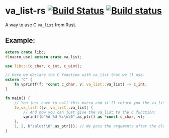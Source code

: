 # va_list-rs [![Build Status](https://travis-ci.org/GuillaumeGomez/va_list-rs.png?branch=master)](https://travis-ci.org/GuillaumeGomez/va_list-rs) [![Build status](https://ci.appveyor.com/api/projects/status/81oe6cvg34hu2449/branch/master?svg=true)](https://ci.appveyor.com/project/GuillaumeGomez/va-list-rs/branch/master)

A way to use C `va_list` from Rust.

## Example:

```Rust
extern crate libc;
#[macro_use] extern crate va_list;

use libc::{c_char, c_int, c_uint};

// Here we declare the C function with va_list that we'll use.
extern "C" {
    fn vprintf(f: *const c_char, v: va_list::va_list) -> c_int;
}

fn main() {
    // You just have to call this macro and it'll return you the va_list.
    to_va_list!(|v: va_list::va_list| {
        // And now you can just give the va_list to the C function:
        vprintf(b"%d %d %s\n\0".as_ptr() as *const c_char, v);
    },
    1, 2, b"salut!\0".as_ptr()); // We pass the arguments after the closure.
}
```
